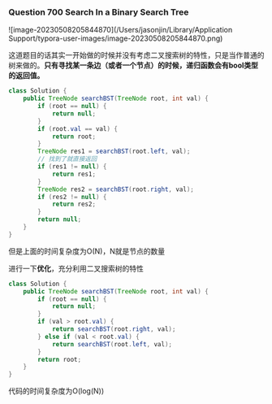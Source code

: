 ### Question 700 Search In a Binary Search Tree

![image-20230508205844870](/Users/jasonjin/Library/Application Support/typora-user-images/image-20230508205844870.png)

这道题目的话其实一开始做的时候并没有考虑二叉搜索树的特性，只是当作普通的树来做的。**只有寻找某一条边（或者一个节点）的时候，递归函数会有bool类型的返回值。**

```java
class Solution {
    public TreeNode searchBST(TreeNode root, int val) {
        if (root == null) {
            return null;
        }
        if (root.val == val) {
            return root;
        }
        TreeNode res1 = searchBST(root.left, val);
        // 找到了就直接返回
        if (res1 != null) {
            return res1;
        }
        TreeNode res2 = searchBST(root.right, val);
        if (res2 != null) {
            return res2;
        }
        return null;
    }
}
```

但是上面的时间复杂度为O(N)，N就是节点的数量



进行一下**优化**，充分利用二叉搜索树的特性
~~~java
class Solution {
    public TreeNode searchBST(TreeNode root, int val) {
        if (root == null) {
            return null;
        }
        if (val > root.val) {
            return searchBST(root.right, val);
        } else if (val < root.val) {
            return searchBST(root.left, val);
        } 
        return root;
    }
}
~~~

代码的时间复杂度为O(log(N))